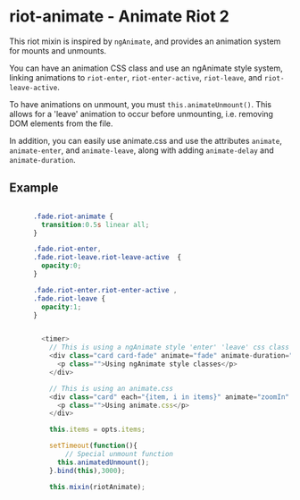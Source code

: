 # riot-animate - Animate Riot 2
This riot mixin is inspired by `ngAnimate`, and provides an animation system for mounts and unmounts.

You can have an animation CSS class and use an ngAnimate style system, linking animations to `riot-enter`, `riot-enter-active`, `riot-leave`, and `riot-leave-active`.

To have animations on unmount, you must `this.animateUnmount()`. This allows for a 'leave' animation to occur before unmounting, i.e. removing DOM elements from the file.

In addition, you can easily use animate.css and use the attributes `animate`, `animate-enter`, and `animate-leave`, along with adding `animate-delay` and `animate-duration`.

## Example

```css

      .fade.riot-animate {
        transition:0.5s linear all;
      }

      .fade.riot-enter,
      .fade.riot-leave.riot-leave-active  {
        opacity:0;
      }

      .fade.riot-enter.riot-enter-active ,
      .fade.riot-leave {
        opacity:1;
      }

```

```javascript

        <timer>
          // This is using a ngAnimate style 'enter' 'leave' css class
          <div class="card card-fade" animate="fade" animate-duration="300ms" animate-delay="1000ms">
            <p class="">Using ngAnimate style classes</p>
          </div>

          // This is using an animate.css 
          <div class="card" each="{item, i in items}" animate="zoomIn" animate-leave="zoomOut" animate-duration="300ms" animate-delay="{i*20}ms">
            <p class="">Using animate.css</p>
          </div>

          this.items = opts.items;

          setTimeout(function(){
	          // Special unmount function
            this.animatedUnmount();
          }.bind(this),3000);

          this.mixin(riotAnimate);

```
